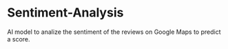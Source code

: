 # Sentiment-Analysis
AI model to analize the sentiment of the reviews on Google Maps to predict a score.
